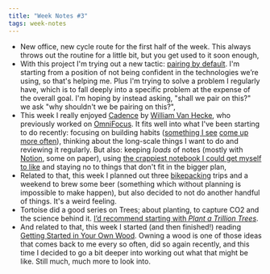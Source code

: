 ```yaml
---
title: "Week Notes #3"
tags: week-notes
---
```


* New office, new cycle route for the first half of the week. This always
  throws out the routine for a little bit, but you get used to it soon enough,
* With this project I'm trying out a new tactic: [pairing by default]. I'm
  starting from a position of not being confident in the technologies we’re
  using, so that's helping me. Plus I'm trying to solve a problem I regularly
  have, which is to fall deeply into a specific problem at the expense of the
  overall goal. I'm hoping by instead asking, "shall we pair on this?" we ask
  "why shouldn't we be pairing on this?",
* This week I really enjoyed [Cadence][] by [William Van Hecke][], who
  previously worked on [OmniFocus][]. It fits well into what I've been starting
  to do recently: focusing on building habits ([something I see][]
  [come up more often][]), thinking about the long-scale things I want to do
  and reviewing it regularly. But also: keeping _loads_ of notes (mostly with
  [Notion][], some on paper), using [the crappiest notebook I could get myself
  to like][] and staying no to things that don't fit in the bigger plan,
* Related to that, this week I planned out three [bikepacking][] trips and a
  weekend to brew some beer (something which without planning is impossible to
  make happen), but also decided to not do another handful of things. It's a
  weird feeling.
* Tortoise did a good series on Trees; about planting, to capture CO2 and the
  science behind it. [I’d recommend starting with _Plant a Trillion
  Trees_][tortoise].
* And related to that, this week I started (and then finished!) reading
  [Getting Started in Your Own Wood][]. Owning a wood is one of those ideas
  that comes back to me every so often, did so again recently, and this time I
  decided to go a bit deeper into working out what that might be like. Still
  much, much more to look into.

[pairing by default]: https://martinfowler.com/articles/on-pair-programming.html
[Cadence]: http://jetfuel.metalbat.com/blah/ftd.html
[William Van Hecke]: http://metalbat.com/
[OmniFocus]: https://www.omnigroup.com/omnifocus
[something I see]: https://fs.blog/2017/06/habits-vs-goals/
[come up more often]: https://www.nateberkopec.com/blog/2020/01/02/growth-over-results.html
[Notion]: https://www.notion.so/?r=674e8a7394b245df814de19dc5bbce1f
[the crappiest notebook I could get myself to like]: https://www.amazon.co.uk/gp/product/B003JMW1KS/ref=as_li_ss_tl?ie=UTF8&linkCode=ll1&tag=nisbl-21&linkId=ff91686b6dca17156cfca0b07bf4655a&language=en_GB
[bikepacking]: https://bikepacking.com
[tortoise]: https://members.tortoisemedia.com/2020/01/13/plant-a-trillion-trees/content.html?sig=VTOKkrC64ZvSFPmYSnF3ricMmGkY59TeAMQQZTTpD78&utm_source=Twitter&utm_medium=Social&utm_campaign=12Jan2020&utm_content=trees
[Getting Started in Your Own Wood]: https://www.amazon.co.uk/gp/product/1856232123/ref=as_li_ss_tl?ie=UTF8&linkCode=ll1&tag=nisbl-21&linkId=55e03e1faf330e0eed6af4b436fbc932&language=en_GB
